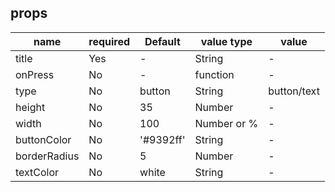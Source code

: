 ## props

| name         | required | Default   | value type  | value       |
| ------------ | -------- | --------- | ----------- | ----------- |
| title        | Yes      | -         | String      | -           |
| onPress      | No       | -         | function    | -           |
| type         | No       | button    | String      | button/text |
| height       | No       | 35        | Number      | -           |
| width        | No       | 100       | Number or % | -           |
| buttonColor  | No       | '#9392ff' | String      | -           |
| borderRadius | No       | 5         | Number      | -           |
| textColor    | No       | white     | String      | -           |
